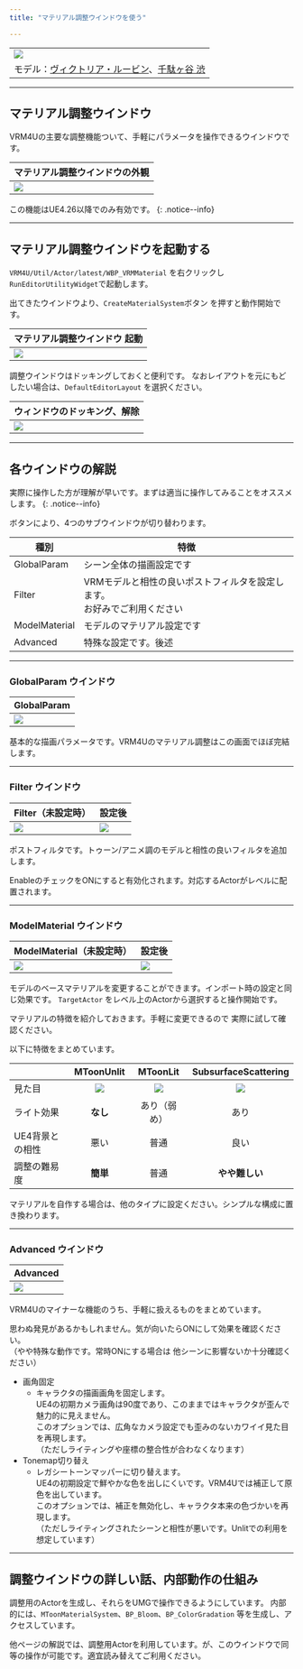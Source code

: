 ```yaml
---
title: "マテリアル調整ウインドウを使う"

---
```



||
|-|
|[![](./assets/images/small/01m_top.png)](../assets/images/01m_top.png)|
|モデル：[ヴィクトリア・ルービン](https://hub.vroid.com/characters/2792872861023597723/models/5013769147837660446)、[千駄ヶ谷 渋](https://hub.vroid.com/characters/675572020956181239/models/4479743608263344465)|

----

## マテリアル調整ウインドウ

VRM4Uの主要な調整機能ついて、手軽にパラメータを操作できるウインドウです。

|マテリアル調整ウインドウの外観|
|-|
|[![](./assets/images/small/01m_p1.png)](../assets/images/01m_p1.png)|

この機能はUE4.26以降でのみ有効です。
{: .notice--info}

----

## マテリアル調整ウインドウを起動する

`VRM4U/Util/Actor/latest/WBP_VRMMaterial` を右クリックし `RunEditorUtilityWidget`で起動します。

出てきたウインドウより、`CreateMaterialSystem`ボタン を押すと動作開始です。

|マテリアル調整ウインドウ 起動|
|-|
|[![](./assets/images/small/01m_p2.png)](../assets/images/01m_p2.png)|


調整ウインドウはドッキングしておくと便利です。
なおレイアウトを元にもどしたい場合は、`DefaultEditorLayout` を選択ください。

|ウィンドウのドッキング、解除|
|-|
|[![](./assets/images/small/01m_w1.png)](../assets/images/01m_w1.png)|

----

## 各ウインドウの解説

実際に操作した方が理解が早いです。まずは適当に操作してみることをオススメします。
{: .notice--info}


ボタンにより、4つのサブウインドウが切り替わります。

|種別|特徴|
|-|-|
|GlobalParam|シーン全体の描画設定です|
|Filter|VRMモデルと相性の良いポストフィルタを設定します。<br>お好みでご利用ください|
|ModelMaterial|モデルのマテリアル設定です|
|Advanced|特殊な設定です。後述|

----

### GlobalParam ウインドウ

|GlobalParam|
|-|
|[![](./assets/images/small/01m_s1.png)](../assets/images/01m_s1.png)|

基本的な描画パラメータです。VRM4Uのマテリアル調整はこの画面でほぼ完結します。

----

### Filter ウインドウ

|Filter（未設定時）|設定後|
|-|-|
|[![](./assets/images/small/01m_s2.png)](../assets/images/01m_s2.png)|[![](./assets/images/small/01m_s2_1.png)](../assets/images/01m_s2_1.png)|

ポストフィルタです。トゥーン/アニメ調のモデルと相性の良いフィルタを追加します。

EnableのチェックをONにすると有効化されます。対応するActorがレベルに配置されます。

----

### ModelMaterial ウインドウ

|ModelMaterial（未設定時）|設定後|
|-|-|
|[![](./assets/images/small/01m_s3.png)](../assets/images/01m_s3.png)|[![](./assets/images/small/01m_s3_2.png)](../assets/images/01m_s3_2.png)|

モデルのベースマテリアルを変更することができます。インポート時の設定と同じ効果です。
`TargetActor` をレベル上のActorから選択すると操作開始です。

マテリアルの特徴を紹介しておきます。手軽に変更できるので 実際に試して確認ください。

以下に特徴をまとめています。

||**MToonUnlit**|**MToonLit**|**SubsurfaceScattering**|
|-|:-:|:-:|:-:|
|見た目|[![](./assets/images/small/01m_m1.png)](../assets/images/01m_m1.png)|[![](./assets/images/small/01m_m2.png)](../assets/images/01m_m2.png)|[![](./assets/images/small/01m_m3.png)](../assets/images/01m_m3.png)
|ライト効果|**なし**|あり（弱め）|あり|
|UE4背景との相性|悪い|普通|良い|
|調整の難易度|**簡単**|普通|**やや難しい**|

マテリアルを自作する場合は、他のタイプに設定ください。シンプルな構成に置き換わります。

----

### Advanced ウインドウ

|Advanced|
|-|
|[![](./assets/images/small/01m_s4.png)](../assets/images/01m_s4.png)|

VRM4Uのマイナーな機能のうち、手軽に扱えるものをまとめています。

思わぬ発見があるかもしれません。気が向いたらONにして効果を確認ください。<br>
（やや特殊な動作です。常時ONにする場合は 他シーンに影響ないか十分確認ください）

 - 画角固定
   - キャラクタの描画画角を固定します。<br>
     UE4の初期カメラ画角は90度であり、このままではキャラクタが歪んで魅力的に見えません。<br>
     このオプションでは、広角なカメラ設定でも歪みのないカワイイ見た目を再現します。<br>
     （ただしライティングや座標の整合性が合わなくなります）
 - Tonemap切り替え
   - レガシートーンマッパーに切り替えます。<br>
     UE4の初期設定で鮮やかな色を出しにくいです。VRM4Uでは補正して原色を出しています。<br>
     このオプションでは、補正を無効化し、キャラクタ本来の色づかいを再現します。<br>
     （ただしライティングされたシーンと相性が悪いです。Unlitでの利用を想定しています）


----

## 調整ウインドウの詳しい話、内部動作の仕組み

調整用のActorを生成し、それらをUMGで操作できるようにしています。
内部的には、`MToonMaterialSystem`、`BP_Bloom`、`BP_ColorGradation` 等を生成し、アクセスしています。

他ページの解説では、調整用Actorを利用しています。が、このウインドウで同等の操作が可能です。適宜読み替えてご利用ください。
